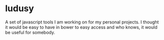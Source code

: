 # ludusy
A set of javascript tools I am working on for my personal projects. I thought it would be easy to have in bower to easy access and who knows, it would be useful for somebody.
